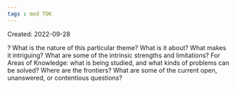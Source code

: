 ```yaml
---
tags : mod TOK
---
```

Created: 2022-09-28 

?
What is the nature of this particular theme? What is it about? What makes it intriguing? What are some of the intrinsic strengths and limitations? For Areas of Knowledge: what is being studied, and what kinds of problems can be solved? Where are the frontiers? What are some of the current open, unanswered, or contentious questions?
<!--SR:!2022-10-22,3,270-->
